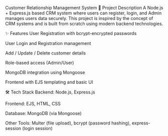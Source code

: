 Customer Relationship Management System
📌 Project Description
A Node.js + Express.js based CRM system where users can register, login, and Admin manages users data securely.
This project is inspired by the concept of CRM systems and is built from scratch using modern backend technologies.

✨ Features
User Registration with bcrypt-encrypted passwords

User Login and Registration management

Add / Update / Delete customer details

Role-based access (Admin/User)

MongoDB integration using Mongoose

Frontend with EJS templating and basic UI

🛠 Tech Stack
Backend: Node.js, Express.js

Frontend: EJS, HTML, CSS

Database: MongoDB (via Mongoose)

Other Tools: Multer (file upload), bcrypt (password hashing), express-session (login session)

